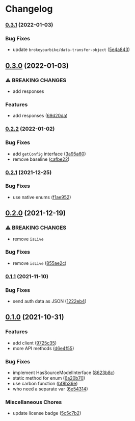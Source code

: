 # Changelog

### [0.3.1](https://www.github.com/brokeyourbike/zenith-bank-api-client-php/compare/v0.3.0...v0.3.1) (2022-01-03)


### Bug Fixes

* update `brokeyourbike/data-transfer-object` ([5e4a843](https://www.github.com/brokeyourbike/zenith-bank-api-client-php/commit/5e4a84371cba5fc20ac68cec4a9b9a71498e2b20))

## [0.3.0](https://www.github.com/brokeyourbike/zenith-bank-api-client-php/compare/v0.2.2...v0.3.0) (2022-01-03)


### ⚠ BREAKING CHANGES

* add responses

### Features

* add responses ([69d20da](https://www.github.com/brokeyourbike/zenith-bank-api-client-php/commit/69d20daa63190daf9e1ea369ee30119197e0e5a0))

### [0.2.2](https://www.github.com/brokeyourbike/zenith-bank-api-client-php/compare/v0.2.1...v0.2.2) (2022-01-02)


### Bug Fixes

* add `getConfig` interface ([3a95a60](https://www.github.com/brokeyourbike/zenith-bank-api-client-php/commit/3a95a606af6d564cf1173dff1399a8b8ffb08790))
* remove baseline ([cafbe22](https://www.github.com/brokeyourbike/zenith-bank-api-client-php/commit/cafbe223cf2650dcd13e6c351fea6b156b650b37))

### [0.2.1](https://www.github.com/brokeyourbike/zenith-bank-api-client-php/compare/v0.2.0...v0.2.1) (2021-12-25)


### Bug Fixes

* use native enums ([f1ae952](https://www.github.com/brokeyourbike/zenith-bank-api-client-php/commit/f1ae9528090b0405ea465044991c1c8cdd6fd104))

## [0.2.0](https://www.github.com/brokeyourbike/zenith-bank-api-client-php/compare/v0.1.1...v0.2.0) (2021-12-19)


### ⚠ BREAKING CHANGES

* remove `isLive`

### Bug Fixes

* remove `isLive` ([855ae2c](https://www.github.com/brokeyourbike/zenith-bank-api-client-php/commit/855ae2cefa1de610dd29d176826f9513106a6ca1))

### [0.1.1](https://www.github.com/brokeyourbike/zenith-bank-api-client-php/compare/v0.1.0...v0.1.1) (2021-11-10)


### Bug Fixes

* send auth data as JSON ([1222eb4](https://www.github.com/brokeyourbike/zenith-bank-api-client-php/commit/1222eb4e8cdd7b7e8f18bc9c7e4e1efcb4c748ac))

## [0.1.0](https://www.github.com/brokeyourbike/zenith-bank-api-client-php/compare/v0.0.1...v0.1.0) (2021-10-31)


### Features

* add client ([9725c35](https://www.github.com/brokeyourbike/zenith-bank-api-client-php/commit/9725c35de231383ec6c3ecbbcb96dd5cc695efff))
* more API methods ([d6e4f55](https://www.github.com/brokeyourbike/zenith-bank-api-client-php/commit/d6e4f55011efb5b270f04393adc30cd72b5a72af))


### Bug Fixes

* implement HasSourceModelInterface ([8623b8c](https://www.github.com/brokeyourbike/zenith-bank-api-client-php/commit/8623b8cab249c7731ca572f53360073243175dd9))
* static method for enum ([6a20b70](https://www.github.com/brokeyourbike/zenith-bank-api-client-php/commit/6a20b7044f4ca71fef69034bd7f8fff861eced26))
* use carbon function ([bf8b36e](https://www.github.com/brokeyourbike/zenith-bank-api-client-php/commit/bf8b36e755adcc3aa9fbedd2ec2c28af3ffa0d49))
* who need a separate var ([6e54314](https://www.github.com/brokeyourbike/zenith-bank-api-client-php/commit/6e54314d192c069f0aa28146cddc1552c29d1bb3))


### Miscellaneous Chores

* update license badge ([5c5c7b2](https://www.github.com/brokeyourbike/zenith-bank-api-client-php/commit/5c5c7b2cc36c700b5db612a2032da7e00cf7a589))
